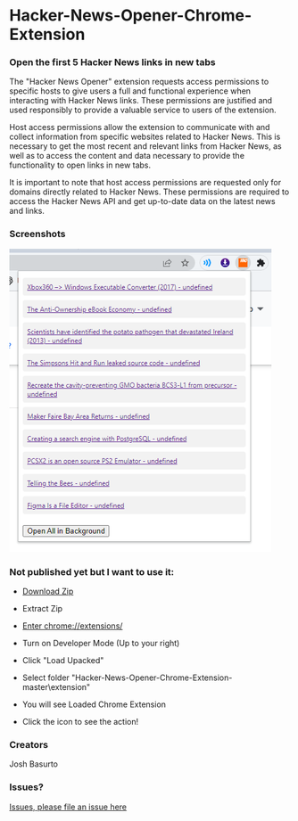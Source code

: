 # Hacker-News-Opener-Chrome-Extension

### Open the first 5 Hacker News links in new tabs

The "Hacker News Opener" extension requests access permissions to specific hosts to give users a full and functional experience when interacting with Hacker News links. These permissions are justified and used responsibly to provide a valuable service to users of the extension.

Host access permissions allow the extension to communicate with and collect information from specific websites related to Hacker News. This is necessary to get the most recent and relevant links from Hacker News, as well as to access the content and data necessary to provide the functionality to open links in new tabs.

It is important to note that host access permissions are requested only for domains directly related to Hacker News. These permissions are required to access the Hacker News API and get up-to-date data on the latest news and links.

### Screenshots

![Screenshot](misc/Screenshot%202023-07-12%20234058.png)

### Not published yet but I want to use it:

* [Download Zip](https://github.com/josuebasurto/Hacker-News-Opener-Chrome-Extension/archive/refs/heads/master.zip)

* Extract Zip 

* [Enter chrome://extensions/](chrome://extensions/)

* Turn on Developer Mode (Up to your right)

* Click "Load Upacked"

* Select folder "Hacker-News-Opener-Chrome-Extension-master\extension"

* You will see Loaded Chrome Extension

* Click the icon to see the action!

### Creators

Josh Basurto

### Issues?

[Issues, please file an issue here](https://github.com/josuebasurto/Hacker-News-Opener-Chrome-Extension/issues/new/choose)

